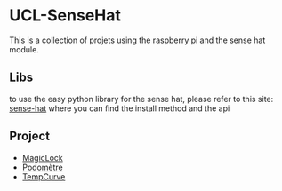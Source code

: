 # UCL-SenseHat

This is a collection of projets using the raspberry pi and the sense hat module.

## Libs
to use the easy python library for the sense hat, please refer to this site:
[sense-hat](https://pythonhosted.org/sense-hat/) where you can find the install method and the api


## Project
* [MagicLock](https://github.com/Donaschmi/UCL-SenseHat/tree/master/MagicLock)
* [Podomètre](https://github.com/Donaschmi/UCL-SenseHat/tree/master/Podometre)
* [TempCurve](https://github.com/Donaschmi/UCL-SenseHat/tree/master/TempCurve)
